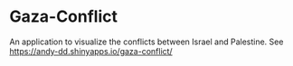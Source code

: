 # Gaza-Conflict

An application to visualize the conflicts between Israel and Palestine. See https://andy-dd.shinyapps.io/gaza-conflict/
